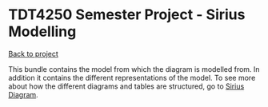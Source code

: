 # TDT4250 Semester Project - Sirius Modelling

[Back to project](/README.md)

This bundle contains the model from which the diagram is modelled from. In addition it contains the different representations of the model. To see more about how the different diagrams and tables are structured, go to [Sirius Diagram](tdt4250.at.sirius.diagram).

